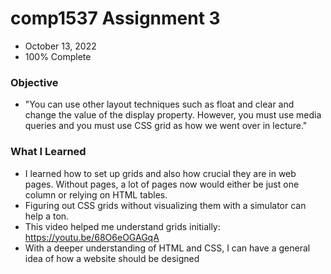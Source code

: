 # comp1537 Assignment 3
* October 13, 2022
* 100% Complete 

### Objective
* "You can use other layout techniques such as float and clear and change the value of the display property. However, you must use media queries and you must use CSS grid as how we went over in lecture."


### What I Learned
* I learned how to set up grids and also how crucial they are in web pages. Without pages, a lot of pages now would either be just one column or relying on HTML tables.
* Figuring out CSS grids without visualizing them with a simulator can help a ton. 
* This video helped me understand grids initially: https://youtu.be/68O6eOGAGqA
* With a deeper understanding of HTML and CSS, I can have a general idea of how a website should be designed 
